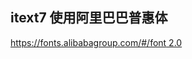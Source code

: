 ## itext7 使用阿里巴巴普惠体
[https://fonts.alibabagroup.com/#/font 2.0](https://fonts.alibabagroup.com/#/font)